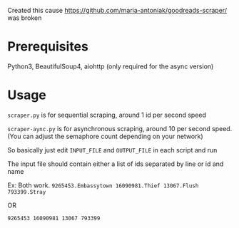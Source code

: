 Created this cause https://github.com/maria-antoniak/goodreads-scraper/ was broken

# Prerequisites
Python3, BeautifulSoup4, aiohttp (only required for the async version)

# Usage
`scraper.py` is for sequential scraping, around 1 id per second speed

`scraper-aync.py` is for asynchronous scraping, around 10 per second speed. (You can adjust the semaphore count depending on your network)

So basically just edit `INPUT_FILE` and `OUTPUT_FILE` in each script and run

The input file should contain either a list of ids separated by line or id and name

Ex: Both work.
`
9265453.Embassytown
16090981.Thief
13067.Flush
793399.Stray
`

OR

`
9265453
16090981
13067
793399
`
